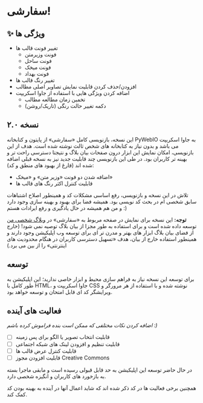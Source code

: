 # سفارشی!

## ✨ ویژگی ها
- تغییر فونت قالب ها
	- فونت وزیرمتن
	- فونت ساحل
	- فونت میخک
	- فونت بهداد
- تغییر رنگ قالب ها
- افزودن/حذف کردن قابلیت نمایش تصاویر اصلی مطالب
- اضافه کردن ویژگی هایی با استفاده از جاوا اسکریپت
	- تخمین زمان مطالعه مطالب
	- دکمه تغییر حالت رنگی (تاریک/روشن)
## نسخه ۲.۰
این نسخه، بازنویسی کامل «سفارشی» از پایتون و کتابخانه PyWebIO به جاوا اسکریپت می باشد و بدون نیاز به کتابخانه های شخص ثالث نوشته شده است.
هدف از این بازنویسی، امکان نمایش این ابزار درون صفحات بیان بلاگ و نتیجتا دسترسی راحت تر و بهینه تر کاربران بود.
در طی این بازنویسی چند قابلیت جدید نیز به نسخه قبلی اضافه شده اند (فارغ از بهبود های منطق و کد):
- اضافه شدن دو فونت «وزیر متن» و «میخک»
- قابلیت کنترل اکثر رنگ های قالب ها

تلاش در این نسخه و بازنویسی، رفع اساسی مشکلات کد و همینطور اصلاح اشتباهات سابق شخصی ام در بحث کد نویسی بود. همیشه فضا برای بهبود و بهینه سازی وجود دارد و من هم همیشه در حال یادگیری و رفع ایرادات هستم :)

**توجه:** این نسخه برای نمایش در صفحه مربوط به «سفارشی» در [وبلاگ شخصی من](https://pikhosh.blog.ir/page/Sefareshi) توسعه داده شده است و برای استفاده به طور مجزا از بیان بلاگ توصیه نمی شود! (خارج از فضای بیان بلاگ ابزار های بهتر و مدرن تر ای برای توسعه وب اپلیکیشن وجود دارند و همینطور استفاده خارج از بیان،‌ هدف «تسهیل دسترسی کاربران در هنگام محدودیت های اینترنتی» را از بین می برد.)
## توسعه
برای توسعه این نسخه نیاز به فراهم سازی محیط و ابزار خاصی ندارید؛ این اپلیکیشن به طور کامل با HTML،‌ جاوا اسکریپت و CSS نوشته شده و با استفاده از هر مرورگر و ویرایشگر کد ای قابل امتحان و توسعه خواهد بود.
## فعالیت های آینده
*اضافه کردن نکات مختلفی که ممکن است بنده فراموش کرده باشم :)*
- [ ] قابلیت انتخاب تصویر یا الگو برای پس زمینه
- [ ] قابلیت تنظیم و افزودن لینک های شبکه اجتماعی
- [ ] قابلیت کنترل عرض قالب ها
- [ ] قابلیت افزودن مجوز Creative Commons

در حال حاضر توسعه این اپلیکیشن به حد قابل قبولی رسیده است و مابقی ماجرا بسته به بازخورد های کاربران و انگیزه شخصی دارد.

همچنین برخی فعالیت ها در کد ذکر شده اند که شاید اعمال آنها در آینده به بهینه بودن کد کمک کند.
